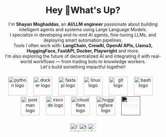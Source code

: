 <h1 align="center">Hey 👋What's Up?</h1>

<p align="center">
  I'm <b>Shayan Moghaddas</b>, an <b>AI/LLM engineer</b> passionate about building intelligent agents and systems using Large Language Models.<br>
  I specialize in developing end-to-end AI agents, fine-tuning LLMs, and deploying smart automation pipelines.<br>
  Tools I often work with: <b>LangChain, CrewAI, OpenAI APIs, Llama3, HuggingFace, FastAPI, Docker, Playwright</b> and more.<br>
  I'm also exploring the future of decentralized AI and integrating it with real-world workflows — from trading bots to knowledge workers.<br>
  Let's build something impactful together!
</p>

###

<div align="center">
  <img src="https://skillicons.dev/icons?i=py" height="60" alt="python logo" />
  <img width="12" />
  <img src="https://skillicons.dev/icons?i=docker" height="60" alt="docker logo" />
  <img width="12" />
  <img src="https://skillicons.dev/icons?i=fastapi" height="60" alt="fastapi logo" />
  <img width="12" />
  <img src="https://skillicons.dev/icons?i=linux" height="60" alt="linux logo" />
  <img width="12" />
  <img src="https://skillicons.dev/icons?i=git" height="60" alt="git logo" />
  <img width="12" />
  <img src="https://skillicons.dev/icons?i=bash" height="60" alt="bash logo" />
  <img width="12" />
  <img src="https://skillicons.dev/icons?i=postman" height="60" alt="postman logo" />
  <img width="12" />
  <img src="https://skillicons.dev/icons?i=vscode" height="60" alt="vscode logo" />
  <img width="12" />
  <img src="https://skillicons.dev/icons?i=cloudflare" height="60" alt="cloudflare logo" />
  <img width="12" />
  <img src="https://huggingface.co/front/assets/huggingface_logo-noborder.svg" height="60" alt="huggingface logo" />
  <img width="12" />
  <img src="https://cdn.jsdelivr.net/gh/simple-icons/simple-icons/icons/openai.svg" height="60" alt="openai logo" style="filter: invert(1);" />
  <img width="12" />
</div>

###

<div align="center">
  <a href="https://www.linkedin.com/in/shayan-moghaddas-079b5a334/" target="_blank">
    <img src="https://img.shields.io/static/v1?message=LinkedIn&logo=linkedin&label=&color=0077B5&logoColor=white&labelColor=&style=for-the-badge" height="25" alt="linkedin logo"  />
  </a>
  <img src="https://img.shields.io/static/v1?message=Twitter&logo=twitter&label=&color=1DA1F2&logoColor=white&labelColor=&style=for-the-badge" height="25" alt="twitter logo"  />
  <img src="https://img.shields.io/static/v1?message=Discord&logo=discord&label=&color=7289DA&logoColor=white&labelColor=&style=for-the-badge" height="25" alt="discord logo"  />
</div>

###

